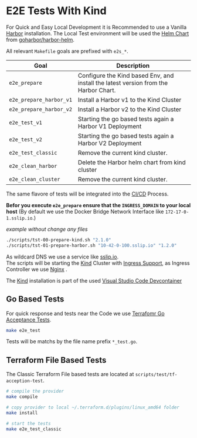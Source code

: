 # E2E Tests With Kind

For Quick and Easy Local Development it is Recommended to use a Vanilla [Harbor]() installation. The Local Test environment will be used the [Helm Chart](https://helm.sh/) from [goharbor/harbor-helm](https://github.com/goharbor/harbor-helm/releases).  

All relevant `Makefile` goals are prefixed with ```e2s_*```.

| Goal                    | Description                                                                         |
|-------------------------|-------------------------------------------------------------------------------------|
| `e2e_prepare`           | Configure the Kind based Env, and install the latest version from the Harbor Chart. |
| `e2e_prepare_harbor_v1` | Install a Harbor v1 to the Kind Cluster                                             |
| `e2e_prepare_harbor_v2` | Install a Harbor v2 to the Kind Cluster                                             |
| `e2e_test_v1`           | Starting the go based tests again a Harbor V1 Deployment                            |
| `e2e_test_v2`           | Starting the go based tests again a Harbor V2 Deployment                            |
| `e2e_test_classic`      | Remove the current kind cluster.                                                    |
| `e2e_clean_harbor`      | Delete the Harbor helm chart from kind cluster                                      |
| `e2e_clean_cluster`     | Remove the current kind cluster.                                                    |

The same flavore of tests will be integrated into the [CI/CD](/guides/development/#cicd) Process.


**Befor you execute `e2e_prepare` ensure that the `INGRESS_DOMAIN` to your local host** (By default we use the Docker Bridge Network Interface like `172-17-0-1.sslip.io`.)

*example without change any files*
```bash
./scripts/tst-00-prepare-kind.sh "2.1.0"
./scripts/tst-01-prepare-harbor.sh "10-42-0-100.sslip.io" "1.2.0"
```

As wildcard DNS we use a service like [sslip.io](https://sslip.io/).  
The scripts will be starting the [Kind](https://kind.sigs.k8s.io) Cluster with [Ingress Support](https://kind.sigs.k8s.io/docs/user/ingress/), as Ingress Controller we use [Nginx](https://kind.sigs.k8s.io/docs/user/ingress/#ingress-nginx) .

The [Kind](https://kind.sigs.k8s.io) installation is part of the used [Visual Studio Code Devcontainer](/guides/development/#visual-studio-code-devcontainer)

## Go Based Tests

For quick response and tests near the Code we use [Terrafomr Go Acceptance Tests](https://www.terraform.io/docs/extend/testing/acceptance-tests/index.html).

```bash
make e2e_test
```

Tests will be matchs by the file name prefix `*_test.go`.

## Terraform File Based Tests

The Classic Terraform File based tests are located at `scripts/test/tf-acception-test`.

```bash
# compile the provider
make compile

# copy provider to local ~/.terraform.d/plugins/linux_amd64 folder
make install

# start the tests
make e2e_test_classic
```
